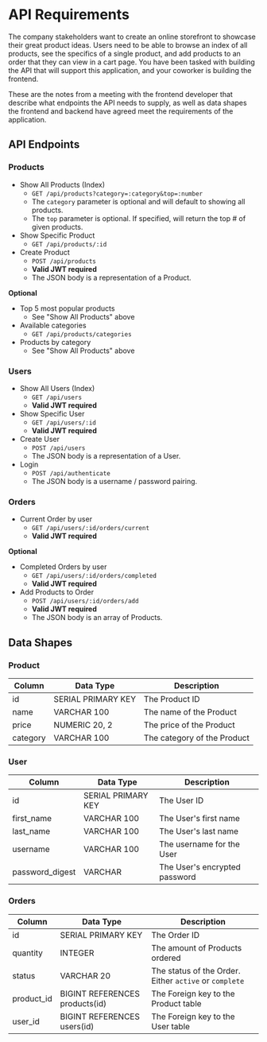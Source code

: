 # API Requirements

The company stakeholders want to create an online storefront to showcase their great product ideas. Users need to be able to browse an index of all products, see the specifics of a single product, and add products to an order that they can view in a cart page. You have been tasked with building the API that will support this application, and your coworker is building the frontend.

These are the notes from a meeting with the frontend developer that describe what endpoints the API needs to supply, as well as data shapes the frontend and backend have agreed meet the requirements of the application.

## API Endpoints

### Products

- Show All Products (Index)
  - `GET /api/products?category=:category&top=:number`
  - The `category` parameter is optional and will default to showing all products.
  - The `top` parameter is optional. If specified, will return the top # of given products.
- Show Specific Product
  - `GET /api/products/:id`
- Create Product
  - `POST /api/products`
  - **Valid JWT required**
  - The JSON body is a representation of a Product.

**Optional**

- Top 5 most popular products
  - See "Show All Products" above
- Available categories
  - `GET /api/products/categories`
- Products by category
  - See "Show All Products" above

### Users

- Show All Users (Index)
  - `GET /api/users`
  - **Valid JWT required**
- Show Specific User
  - `GET /api/users/:id`
  - **Valid JWT required**
- Create User
  - `POST /api/users`
  - The JSON body is a representation of a User.
- Login
  - `POST /api/authenticate`
  - The JSON body is a username / password pairing.

### Orders

- Current Order by user
  - `GET /api/users/:id/orders/current`
  - **Valid JWT required**

**Optional**

- Completed Orders by user
  - `GET /api/users/:id/orders/completed`
  - **Valid JWT required**
- Add Products to Order
  - `POST /api/users/:id/orders/add`
  - **Valid JWT required**
  - The JSON body is an array of Products.

## Data Shapes

### Product

| Column   | Data Type          | Description                 |
| -------- | ------------------ | --------------------------- |
| id       | SERIAL PRIMARY KEY | The Product ID              |
| name     | VARCHAR 100        | The name of the Product     |
| price    | NUMERIC 20, 2      | The price of the Product    |
| category | VARCHAR 100        | The category of the Product |

### User

| Column          | Data Type          | Description                   |
| --------------- | ------------------ | ----------------------------- |
| id              | SERIAL PRIMARY KEY | The User ID                   |
| first_name      | VARCHAR 100        | The User's first name         |
| last_name       | VARCHAR 100        | The User's last name          |
| username        | VARCHAR 100        | The username for the User     |
| password_digest | VARCHAR            | The User's encrypted password |

### Orders

| Column     | Data Type                      | Description                                            |
| ---------- | ------------------------------ | ------------------------------------------------------ |
| id         | SERIAL PRIMARY KEY             | The Order ID                                           |
| quantity   | INTEGER                        | The amount of Products ordered                         |
| status     | VARCHAR 20                     | The status of the Order. Either `active` or `complete` |
| product_id | BIGINT REFERENCES products(id) | The Foreign key to the Product table                   |
| user_id    | BIGINT REFERENCES users(id)    | The Foreign key to the User table                      |
